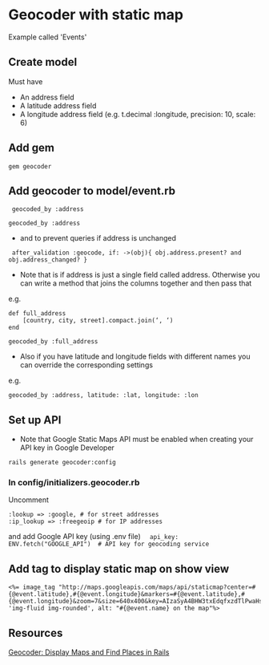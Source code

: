 # Geocoder with static map 

Example called 'Events'

## Create model
Must have 
* An address field
* A latitude address field
* A longitude address field (e.g. t.decimal :longitude, precision: 10, scale: 6)

## Add gem

```gem geocoder```

## Add geocoder to model/event.rb

``` geocoded_by :address```

``` geocoded_by :address ```

* and to prevent queries if address is unchanged

``` after_validation :geocode, if: ->(obj){ obj.address.present? and obj.address_changed? }```

* Note that is if address is just a single field called address.
Otherwise you can write a method that joins the columns together and then pass that

e.g.
```
def full_address
    [country, city, street].compact.join(‘, ‘)
end

geocoded_by :full_address

```

* Also if you have latitude and longitude fields with different names you can override the corresponding settings 

e.g.

```geocoded_by :address, latitude: :lat, longitude: :lon```


## Set up API
* Note that Google Static Maps API must be enabled when creating your API key in Google Developer

```rails generate geocoder:config```

### In config/initializers.geocoder.rb

Uncomment 
```
:lookup => :google, # for street addresses
:ip_lookup => :freegeoip # for IP addresses
```
and add Google API key (using .env file)
```   api_key:  ENV.fetch("GOOGLE_API")  # API key for geocoding service ```

## Add tag to display static map on show view

```
<%= image_tag "http://maps.googleapis.com/maps/api/staticmap?center=#{@event.latitude},#{@event.longitude}&markers=#{@event.latitude},#{@event.longitude}&zoom=7&size=640x400&key=AIzaSyA4BHW3txEdqfxzdTlPwaHsYRSZbfeIcd8",class: 'img-fluid img-rounded', alt: "#{@event.name} on the map"%>
```


## Resources
[Geocoder: Display Maps and Find Places in Rails](https://www.sitepoint.com/geocoder-display-maps-and-find-places-in-rails/)